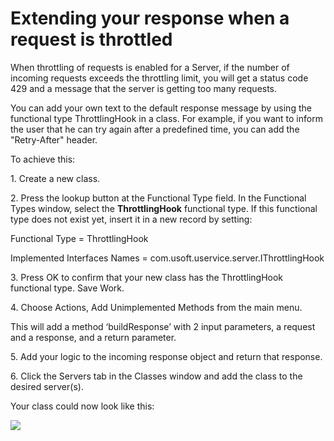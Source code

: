 # Extending your response when a request is throttled

When throttling of requests is enabled for a Server, if the number of incoming requests exceeds the throttling limit, you will get a status code 429 and a message that the server is getting too many requests.

You can add your own text to the default response message by using the functional type ThrottlingHook in a class. For example, if you want to inform the user that he can try again after a predefined time, you can add the "Retry-After" header.

To achieve this:

1. Create a new class.

2. Press the lookup button at the Functional Type field. In the Functional Types window, select the **ThrottlingHook** functional type. If this functional type does not exist yet, insert it in a new record by setting:

Functional Type = ThrottlingHook

Implemented Interfaces Names = com.usoft.uservice.server.IThrottlingHook

3. Press OK to confirm that your new class has the ThrottlingHook functional type. Save Work.

4. Choose Actions, Add Unimplemented Methods from the main menu.

This will add a method ‘buildResponse’ with 2 input parameters, a request and a response, and a return parameter.

5. Add your logic to the incoming response object and return that response.

6. Click the Servers tab in the Classes window and add the class to the desired server(s).

Your class could now look like this:

![](/api/Services/USoft%20Service%20Definer%20objects/assets/3edc5744-14cd-4959-9ab6-2873668b0a72.png)

 